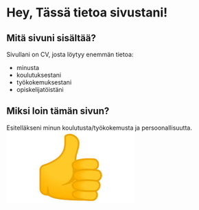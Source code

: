# Hey, Tässä tietoa sivustani!
## Mitä sivuni sisältää?
Sivullani on CV, josta löytyy enemmän tietoa:
- minusta
- koulutuksestani
- työkokemuksestani
- opiskelijatöistäni

## Miksi loin tämän sivun?
Esitelläkseni minun koulutusta/työkokemusta ja persoonallisuutta. 
 ![Tux, the Linux mascot](peukku.jpg)
